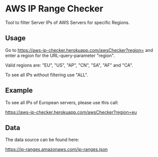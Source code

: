 # AWS IP Range Checker
Tool to filter Server IPs of AWS Servers for specific Regions.

## Usage
Go to https://aws-ip-checker.herokuapp.com/awsChecker?region= and enter a region for the URL-query-parameter "region".

Valid regions are: "EU", "US", "AP", "CN", "SA", "AF" and "CA".

To see all IPs without filtering use "ALL".

## Example
To see all IPs of European servers, please use this call: 

https://aws-ip-checker.herokuapp.com/awsChecker?region=eu 

## Data
The data source can be found here: 

https://ip-ranges.amazonaws.com/ip-ranges.json
